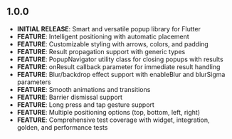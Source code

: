 ## 1.0.0

* **INITIAL RELEASE**: Smart and versatile popup library for Flutter
* **FEATURE**: Intelligent positioning with automatic placement
* **FEATURE**: Customizable styling with arrows, colors, and padding
* **FEATURE**: Result propagation support with generic types
* **FEATURE**: PopupNavigator utility class for closing popups with results
* **FEATURE**: onResult callback parameter for immediate result handling
* **FEATURE**: Blur/backdrop effect support with enableBlur and blurSigma parameters
* **FEATURE**: Smooth animations and transitions
* **FEATURE**: Barrier dismissal support
* **FEATURE**: Long press and tap gesture support
* **FEATURE**: Multiple positioning options (top, bottom, left, right)
* **FEATURE**: Comprehensive test coverage with widget, integration, golden, and performance tests
